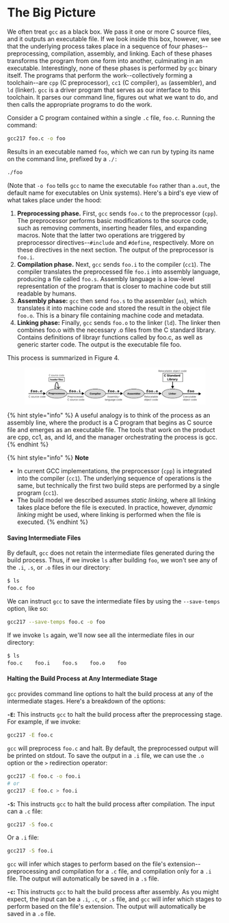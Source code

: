 # The Big Picture

We often treat `gcc` as a black box. We pass it one or more C source files, and it outputs an executable file. If we look inside this box, however, we see that the underlying process takes place in a sequence of four phases--preprocessing, compilation, assembly, and linking. Each of these phases transforms the program from one form into another, culminating in an executable. Interestingly, none of these phases is performed by `gcc` binary itself. The programs that perform the work--collectively forming a toolchain--are `cpp` (C preprocessor), `cc1` (C compiler), `as` (assembler), and `ld` (linker). `gcc` is a driver program that serves as our interface to this toolchain. It parses our command line, figures out what we want to do, and then calls the appropriate programs to do the work.&#x20;

Consider a C program contained within a single `.c` file, `foo.c`. Running the command:

```bash
gcc217 foo.c -o foo
```

Results in an executable named `foo`, which we can run by typing its name on the command line, prefixed by a `./:`

```bash
./foo
```

(Note that `-o foo` tells `gcc` to name the executable `foo` rather than `a.out`, the default name for executables on Unix systems). Here's a bird's eye view of what takes place under the hood:&#x20;

1. **Preprocessing phase.** First, `gcc` sends `foo.c` to the preprocessor (`cpp`). The preprocessor performs basic modifications to the source code, such as removing comments, inserting header files, and expanding macros. Note that the latter two operations are triggered by preprocessor directives--`#include` and `#define`, respectively. More on these directives in the next section. The output of the preprocessor is `foo.i`.&#x20;
2. **Compilation phase.** Next, `gcc` sends `foo.i` to the compiler (`cc1`). The compiler translates the preprocessed file `foo.i` into assembly language, producing a file called `foo.s`. Assembly language is a low-level representation of the program that is closer to machine code but still readable by humans.
3. **Assembly phase:**  `gcc` then send `foo.s` to the assembler (`as`), which translates it into machine code and stored the result in the object file `foo.o`. This is a binary file containing machine code and metadata.
4. **Linking phase:** Finally, `gcc` sends `foo.o` to the linker (`ld`). The linker then combines foo.o with the necessary .o files from the C standard library. Contains definitions of librayr functions called by foo.c, as well as generic starter code. The output is the executable file foo.&#x20;

This process is summarized in Figure 4.

<figure><img src="../../.gitbook/assets/Frame 27 (5).png" alt=""><figcaption></figcaption></figure>

{% hint style="info" %}
A useful analogy is to think of the process as an assembly line, where the product is a C program that begins as C source file and emerges as an executable file. The tools that work on the product are cpp, cc1, as, and ld, and the manager orchestrating the process is gcc.&#x20;
{% endhint %}

{% hint style="info" %}
**Note**

* In current GCC implementations, the preprocessor (`cpp`) is integrated into the compiler (`cc1`). The underlying sequence of operations is the same, but technically the first two build steps are performed by a single program (`cc1`).
* The build model we described assumes _static linking_, where all linking takes place before the file is executed. In practice, however, _dynamic linking_ might be used, where linking is performed when the file is executed.
{% endhint %}

#### Saving Intermediate Files

By default, `gcc` does not retain the intermediate files generated during the build process. Thus, if we invoke `ls` after building `foo`, we won't see any of the `.i`, `.s`, or `.o` files in our directory:

```bash
$ ls
foo.c foo
```

We can instruct `gcc` to save the intermediate files by using the `--save-temps` option, like so:

```bash
gcc217 --save-temps foo.c -o foo
```

If we invoke `ls` again, we'll now see all the intermediate files in our directory:

```bash
$ ls
foo.c    foo.i    foo.s    foo.o    foo 
```

#### Halting the Build Process at Any Intermediate Stage

`gcc` provides command line options to halt the build process at any of the intermediate stages. Here's a breakdown of the options:

**`-E`:** This instructs `gcc` to halt the build process after the preprocessing stage. For example, if we invoke:

```bash
gcc217 -E foo.c
```

`gcc` will preprocess `foo.c` and halt. By default, the preprocessed output will be printed on stdout. To save the output in a `.i` file, we can use the `.o` option or the `>` redirection operator:

```bash
gcc217 -E foo.c -o foo.i
# or
gcc217 -E foo.c > foo.i
```

**`-S`:** This instructs `gcc` to halt the build process after compilation. The input can a `.c` file:

```bash
gcc217 -S foo.c
```

Or a `.i` file:

```bash
gcc217 -S foo.i
```

`gcc` will infer which stages to perform based on the file's extension--preprocessing and compilation for a `.c` file, and compilation only for a `.i` file. The output will automatically be saved in a `.s` file.

**`-c`:** This instructs `gcc` to halt the build process after assembly. As you might expect, the input can be a `.i`, `.c`, or `.s` file, and `gcc` will infer which stages to perform based on the file's extension. The output will automatically be saved in a `.o` file.
